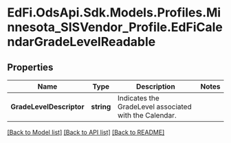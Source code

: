 # EdFi.OdsApi.Sdk.Models.Profiles.Minnesota_SISVendor_Profile.EdFiCalendarGradeLevelReadable
## Properties

Name | Type | Description | Notes
------------ | ------------- | ------------- | -------------
**GradeLevelDescriptor** | **string** | Indicates the GradeLevel associated with the Calendar. | 

[[Back to Model list]](../README.md#documentation-for-models) [[Back to API list]](../README.md#documentation-for-api-endpoints) [[Back to README]](../README.md)

